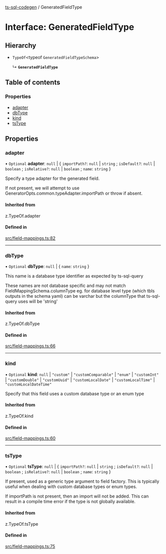 [ts-sql-codegen](../README.md) / GeneratedFieldType

# Interface: GeneratedFieldType

## Hierarchy

- `TypeOf`\<typeof `GeneratedFieldTypeSchema`\>

  ↳ **`GeneratedFieldType`**

## Table of contents

### Properties

- [adapter](GeneratedFieldType.md#adapter)
- [dbType](GeneratedFieldType.md#dbtype)
- [kind](GeneratedFieldType.md#kind)
- [tsType](GeneratedFieldType.md#tstype)

## Properties

### adapter

• `Optional` **adapter**: ``null`` \| \{ `importPath?`: ``null`` \| `string` ; `isDefault?`: ``null`` \| `boolean` ; `isRelative?`: ``null`` \| `boolean` ; `name`: `string`  }

Specify a type adapter for the generated field.

If not present, we will attempt to use GeneratorOpts.common.typeAdapter.importPath or throw if absent.

#### Inherited from

z.TypeOf.adapter

#### Defined in

[src/field-mappings.ts:82](https://github.com/lorefnon/ts-sql-codegen/blob/7fbf2a8eefc564235a09365113d5ea88b70cfc39/src/field-mappings.ts#L82)

___

### dbType

• `Optional` **dbType**: ``null`` \| \{ `name`: `string`  }

This name is a database type identifier as expected by ts-sql-query

These names are not database specific and may not match FieldMappingSchema.columnType eg. for database level type (which tbls outputs in the schema yaml) can be varchar but the columnType that ts-sql-query uses will be 'string'

#### Inherited from

z.TypeOf.dbType

#### Defined in

[src/field-mappings.ts:66](https://github.com/lorefnon/ts-sql-codegen/blob/7fbf2a8eefc564235a09365113d5ea88b70cfc39/src/field-mappings.ts#L66)

___

### kind

• `Optional` **kind**: ``null`` \| ``"custom"`` \| ``"customComparable"`` \| ``"enum"`` \| ``"customInt"`` \| ``"customDouble"`` \| ``"customUuid"`` \| ``"customLocalDate"`` \| ``"customLocalTime"`` \| ``"customLocalDateTime"``

Specify that this field uses a custom database type or an enum type

#### Inherited from

z.TypeOf.kind

#### Defined in

[src/field-mappings.ts:60](https://github.com/lorefnon/ts-sql-codegen/blob/7fbf2a8eefc564235a09365113d5ea88b70cfc39/src/field-mappings.ts#L60)

___

### tsType

• `Optional` **tsType**: ``null`` \| \{ `importPath?`: ``null`` \| `string` ; `isDefault?`: ``null`` \| `boolean` ; `isRelative?`: ``null`` \| `boolean` ; `name`: `string`  }

If present, used as a generic type argument to field factory. This is typically useful when
dealing with custom database types or enum types.

If importPath is not present, then an import will not be added. This can result in a compile time error
if the type is not globally available.

#### Inherited from

z.TypeOf.tsType

#### Defined in

[src/field-mappings.ts:75](https://github.com/lorefnon/ts-sql-codegen/blob/7fbf2a8eefc564235a09365113d5ea88b70cfc39/src/field-mappings.ts#L75)
